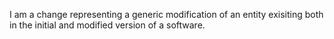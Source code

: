 I am a change representing a generic modification of an entity exisiting both in the initial and modified version of a software.